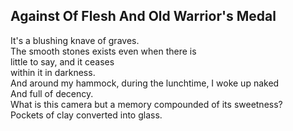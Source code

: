 Against Of Flesh And Old Warrior's Medal
----------------------------------------
It's a blushing knave of graves.  
The smooth stones exists even when there is  
little to say, and it ceases  
within it in darkness.  
And around my hammock, during the lunchtime, I woke up naked  
And full of decency.  
What is this camera but a memory compounded of its sweetness?  
Pockets of clay converted into glass.  
